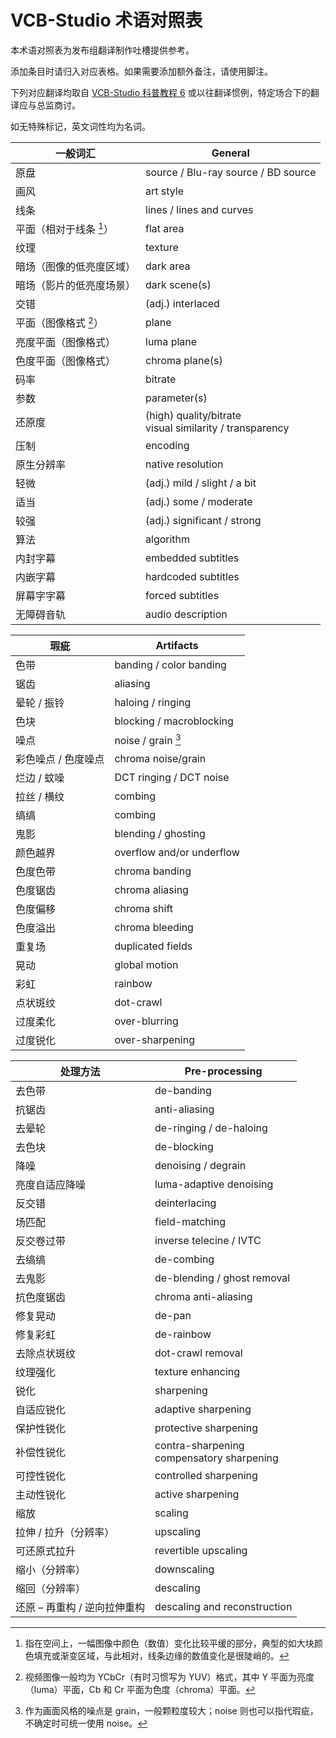 # VCB-Studio 术语对照表

本术语对照表为发布组翻译制作吐槽提供参考。

添加条目时请归入对应表格。如果需要添加额外备注，请使用脚注。

下列对应翻译均取自 [VCB-Studio 科普教程 6](https://vcb-s.com/archives/4738) 或以往翻译惯例，特定场合下的翻译应与总监商讨。

如无特殊标记，英文词性均为名词。

| 一般词汇                 | General                                                      |
| ------------------------ | ------------------------------------------------------------ |
| 原盘                     | source / Blu-ray source / BD source                          |
| 画风                     | art style                                                    |
| 线条                     | lines / lines and curves                                     |
| 平面（相对于线条 [^1]）  | flat area                                                    |
| 纹理                     | texture                                                      |
| 暗场（图像的低亮度区域） | dark area                                                    |
| 暗场（影片的低亮度场景） | dark scene(s)                                                |
| 交错                     | (adj.) interlaced                                            |
| 平面（图像格式 [^2]）    | plane                                                        |
| 亮度平面（图像格式）     | luma plane                                                   |
| 色度平面（图像格式）     | chroma plane(s)                                              |
| 码率                     | bitrate                                                      |
| 参数                     | parameter(s)                                                 |
| 还原度                   | (high) quality/bitrate <br> visual similarity / transparency |
| 压制                     | encoding                                                     |
| 原生分辨率               | native resolution                                            |
| 轻微                     | (adj.) mild / slight / a bit                                 |
| 适当                     | (adj.) some / moderate                                       |
| 较强                     | (adj.) significant / strong                                  |
| 算法                     | algorithm                                                    |
| 内封字幕                 | embedded subtitles                                           |
| 内嵌字幕                 | hardcoded subtitles                                          | 
| 屏幕字字幕               | forced subtitles                                             |
| 无障碍音轨               | audio description                                            |

| 瑕疵                | Artifacts                 |
| ------------------- | ------------------------- |
| 色带                | banding / color banding   |
| 锯齿                | aliasing                  |
| 晕轮 / 振铃         | haloing / ringing         |
| 色块                | blocking / macroblocking  |
| 噪点                | noise / grain [^3]        |
| 彩色噪点 / 色度噪点 | chroma noise/grain        |
| 烂边 / 蚊噪         | DCT ringing / DCT noise   |
| 拉丝 / 横纹         | combing                   |
| 缟缟                | combing                   |
| 鬼影                | blending / ghosting       |
| 颜色越界            | overflow and/or underflow |
| 色度色带            | chroma banding            |
| 色度锯齿            | chroma aliasing           |
| 色度偏移            | chroma shift              |
| 色度溢出            | chroma bleeding           |
| 重复场              | duplicated fields         |
| 晃动                | global motion             |
| 彩虹                | rainbow                   |
| 点状斑纹            | dot-crawl                 |
| 过度柔化            | over-blurring             |
| 过度锐化            | over-sharpening           |

| 处理方法                     | Pre-processing                                 |
| ---------------------------- | ---------------------------------------------- |
| 去色带                       | de-banding                                     |
| 抗锯齿                       | anti-aliasing                                  |
| 去晕轮                       | de-ringing / de-haloing                        |
| 去色块                       | de-blocking                                    |
| 降噪                         | denoising / degrain                            |
| 亮度自适应降噪               | luma-adaptive denoising                        |
| 反交错                       | deinterlacing                                  |
| 场匹配                       | field-matching                                 |
| 反交卷过带                   | inverse telecine / IVTC                        |
| 去缟缟                       | de-combing                                     |
| 去鬼影                       | de-blending / ghost removal                    |
| 抗色度锯齿                   | chroma anti-aliasing                           |
| 修复晃动                     | de-pan                                         |
| 修复彩虹                     | de-rainbow                                     |
| 去除点状斑纹                 | dot-crawl removal                              |
| 纹理强化                     | texture enhancing                              |
| 锐化                         | sharpening                                     |
| 自适应锐化                   | adaptive sharpening                            |
| 保护性锐化                   | protective sharpening                          |
| 补偿性锐化                   | contra-sharpening <br> compensatory sharpening |
| 可控性锐化                   | controlled sharpening                          |
| 主动性锐化                   | active sharpening                              |
| 缩放                         | scaling                                        |
| 拉伸 / 拉升（分辨率）        | upscaling                                      |
| 可还原式拉升                 | revertible upscaling                           |
| 缩小（分辨率）               | downscaling                                    |
| 缩回（分辨率）               | descaling                                      |
| 还原 – 再重构 / 逆向拉伸重构 | descaling and reconstruction                   |

[^1]: 指在空间上，一幅图像中颜色（数值）变化比较平缓的部分，典型的如大块颜色填充或渐变区域，与此相对，线条边缘的数值变化是很陡峭的。

[^2]: 视频图像一般均为 YCbCr（有时习惯写为 YUV）格式，其中 Y 平面为亮度（luma）平面，Cb 和 Cr 平面为色度（chroma）平面。

[^3]: 作为画面风格的噪点是 grain，一般颗粒度较大；noise 则也可以指代瑕疵，不确定时可统一使用 noise。
